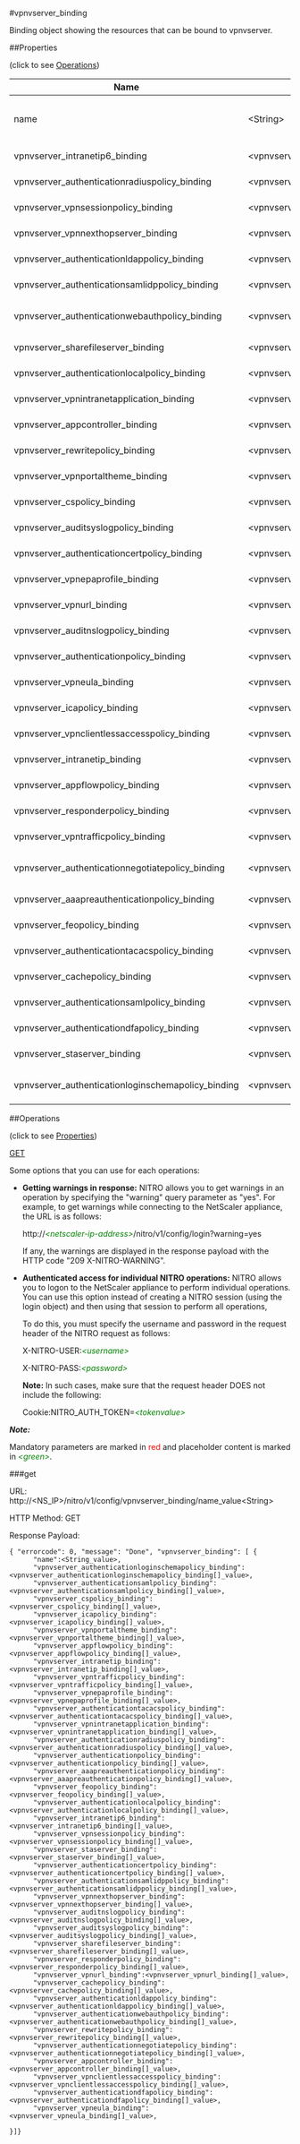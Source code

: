 #vpnvserver_binding

Binding object showing the resources that can be bound to vpnvserver.


##Properties 
<span>(click to see [Operations](#operations))</span>


<table><thead><tr><th>Name</th><th> Data Type</th><th> Permissions</th><th>Description</th></tr></thead><tbody><tr><td>name</td><td>&lt;String></td><td>Read-write</td><td>Name of the NetScaler Gateway virtual server for which to show detailed information.&lt;br>Minimum length = 1</td><tr><tr><td>vpnvserver_intranetip6_binding</td><td>&lt;vpnvserver_intranetip6_binding[]></td><td>Read-only</td><td>intranetip6 that can be bound to vpnvserver.</td><tr><tr><td>vpnvserver_authenticationradiuspolicy_binding</td><td>&lt;vpnvserver_authenticationradiuspolicy_binding[]></td><td>Read-only</td><td>authenticationradiuspolicy that can be bound to vpnvserver.</td><tr><tr><td>vpnvserver_vpnsessionpolicy_binding</td><td>&lt;vpnvserver_vpnsessionpolicy_binding[]></td><td>Read-only</td><td>vpnsessionpolicy that can be bound to vpnvserver.</td><tr><tr><td>vpnvserver_vpnnexthopserver_binding</td><td>&lt;vpnvserver_vpnnexthopserver_binding[]></td><td>Read-only</td><td>vpnnexthopserver that can be bound to vpnvserver.</td><tr><tr><td>vpnvserver_authenticationldappolicy_binding</td><td>&lt;vpnvserver_authenticationldappolicy_binding[]></td><td>Read-only</td><td>authenticationldappolicy that can be bound to vpnvserver.</td><tr><tr><td>vpnvserver_authenticationsamlidppolicy_binding</td><td>&lt;vpnvserver_authenticationsamlidppolicy_binding[]></td><td>Read-only</td><td>authenticationsamlidppolicy that can be bound to vpnvserver.</td><tr><tr><td>vpnvserver_authenticationwebauthpolicy_binding</td><td>&lt;vpnvserver_authenticationwebauthpolicy_binding[]></td><td>Read-only</td><td>authenticationwebauthpolicy that can be bound to vpnvserver.</td><tr><tr><td>vpnvserver_sharefileserver_binding</td><td>&lt;vpnvserver_sharefileserver_binding[]></td><td>Read-only</td><td>sharefileserver that can be bound to vpnvserver.</td><tr><tr><td>vpnvserver_authenticationlocalpolicy_binding</td><td>&lt;vpnvserver_authenticationlocalpolicy_binding[]></td><td>Read-only</td><td>authenticationlocalpolicy that can be bound to vpnvserver.</td><tr><tr><td>vpnvserver_vpnintranetapplication_binding</td><td>&lt;vpnvserver_vpnintranetapplication_binding[]></td><td>Read-only</td><td>vpnintranetapplication that can be bound to vpnvserver.</td><tr><tr><td>vpnvserver_appcontroller_binding</td><td>&lt;vpnvserver_appcontroller_binding[]></td><td>Read-only</td><td>appcontroller that can be bound to vpnvserver.</td><tr><tr><td>vpnvserver_rewritepolicy_binding</td><td>&lt;vpnvserver_rewritepolicy_binding[]></td><td>Read-only</td><td>rewritepolicy that can be bound to vpnvserver.</td><tr><tr><td>vpnvserver_vpnportaltheme_binding</td><td>&lt;vpnvserver_vpnportaltheme_binding[]></td><td>Read-only</td><td>vpnportaltheme that can be bound to vpnvserver.</td><tr><tr><td>vpnvserver_cspolicy_binding</td><td>&lt;vpnvserver_cspolicy_binding[]></td><td>Read-only</td><td>cspolicy that can be bound to vpnvserver.</td><tr><tr><td>vpnvserver_auditsyslogpolicy_binding</td><td>&lt;vpnvserver_auditsyslogpolicy_binding[]></td><td>Read-only</td><td>auditsyslogpolicy that can be bound to vpnvserver.</td><tr><tr><td>vpnvserver_authenticationcertpolicy_binding</td><td>&lt;vpnvserver_authenticationcertpolicy_binding[]></td><td>Read-only</td><td>authenticationcertpolicy that can be bound to vpnvserver.</td><tr><tr><td>vpnvserver_vpnepaprofile_binding</td><td>&lt;vpnvserver_vpnepaprofile_binding[]></td><td>Read-only</td><td>vpnepaprofile that can be bound to vpnvserver.</td><tr><tr><td>vpnvserver_vpnurl_binding</td><td>&lt;vpnvserver_vpnurl_binding[]></td><td>Read-only</td><td>vpnurl that can be bound to vpnvserver.</td><tr><tr><td>vpnvserver_auditnslogpolicy_binding</td><td>&lt;vpnvserver_auditnslogpolicy_binding[]></td><td>Read-only</td><td>auditnslogpolicy that can be bound to vpnvserver.</td><tr><tr><td>vpnvserver_authenticationpolicy_binding</td><td>&lt;vpnvserver_authenticationpolicy_binding[]></td><td>Read-only</td><td>authenticationpolicy that can be bound to vpnvserver.</td><tr><tr><td>vpnvserver_vpneula_binding</td><td>&lt;vpnvserver_vpneula_binding[]></td><td>Read-only</td><td>vpneula that can be bound to vpnvserver.</td><tr><tr><td>vpnvserver_icapolicy_binding</td><td>&lt;vpnvserver_icapolicy_binding[]></td><td>Read-only</td><td>icapolicy that can be bound to vpnvserver.</td><tr><tr><td>vpnvserver_vpnclientlessaccesspolicy_binding</td><td>&lt;vpnvserver_vpnclientlessaccesspolicy_binding[]></td><td>Read-only</td><td>vpnclientlessaccesspolicy that can be bound to vpnvserver.</td><tr><tr><td>vpnvserver_intranetip_binding</td><td>&lt;vpnvserver_intranetip_binding[]></td><td>Read-only</td><td>intranetip that can be bound to vpnvserver.</td><tr><tr><td>vpnvserver_appflowpolicy_binding</td><td>&lt;vpnvserver_appflowpolicy_binding[]></td><td>Read-only</td><td>appflowpolicy that can be bound to vpnvserver.</td><tr><tr><td>vpnvserver_responderpolicy_binding</td><td>&lt;vpnvserver_responderpolicy_binding[]></td><td>Read-only</td><td>responderpolicy that can be bound to vpnvserver.</td><tr><tr><td>vpnvserver_vpntrafficpolicy_binding</td><td>&lt;vpnvserver_vpntrafficpolicy_binding[]></td><td>Read-only</td><td>vpntrafficpolicy that can be bound to vpnvserver.</td><tr><tr><td>vpnvserver_authenticationnegotiatepolicy_binding</td><td>&lt;vpnvserver_authenticationnegotiatepolicy_binding[]></td><td>Read-only</td><td>authenticationnegotiatepolicy that can be bound to vpnvserver.</td><tr><tr><td>vpnvserver_aaapreauthenticationpolicy_binding</td><td>&lt;vpnvserver_aaapreauthenticationpolicy_binding[]></td><td>Read-only</td><td>aaapreauthenticationpolicy that can be bound to vpnvserver.</td><tr><tr><td>vpnvserver_feopolicy_binding</td><td>&lt;vpnvserver_feopolicy_binding[]></td><td>Read-only</td><td>feopolicy that can be bound to vpnvserver.</td><tr><tr><td>vpnvserver_authenticationtacacspolicy_binding</td><td>&lt;vpnvserver_authenticationtacacspolicy_binding[]></td><td>Read-only</td><td>authenticationtacacspolicy that can be bound to vpnvserver.</td><tr><tr><td>vpnvserver_cachepolicy_binding</td><td>&lt;vpnvserver_cachepolicy_binding[]></td><td>Read-only</td><td>cachepolicy that can be bound to vpnvserver.</td><tr><tr><td>vpnvserver_authenticationsamlpolicy_binding</td><td>&lt;vpnvserver_authenticationsamlpolicy_binding[]></td><td>Read-only</td><td>authenticationsamlpolicy that can be bound to vpnvserver.</td><tr><tr><td>vpnvserver_authenticationdfapolicy_binding</td><td>&lt;vpnvserver_authenticationdfapolicy_binding[]></td><td>Read-only</td><td>authenticationdfapolicy that can be bound to vpnvserver.</td><tr><tr><td>vpnvserver_staserver_binding</td><td>&lt;vpnvserver_staserver_binding[]></td><td>Read-only</td><td>staserver that can be bound to vpnvserver.</td><tr><tr><td>vpnvserver_authenticationloginschemapolicy_binding</td><td>&lt;vpnvserver_authenticationloginschemapolicy_binding[]></td><td>Read-only</td><td>authenticationloginschemapolicy that can be bound to vpnvserver.</td><tr></tbody></table>
##Operations 
<span>(click to see [Properties](#properties))</span>


[GET](#get)


Some options that you can use for each operations:
<ul><li><p><b>Getting warnings in response:</b> NITRO allows you to get warnings in an operation by specifying the "warning" query parameter as "yes". For example, to get warnings while connecting to the NetScaler appliance, the URL is as follows:</p><p>http://<span style="color:green;font-style:italic;">&lt;netscaler-ip-address&gt;</span>/nitro/v1/config/login?warning=yes</p><p>If any, the warnings are displayed in the response payload with the HTTP code "209 X-NITRO-WARNING".</p></li><li><p><b>Authenticated access for individual NITRO operations:</b> NITRO allows you to logon to the NetScaler appliance to perform individual operations. You can use this option instead of creating a NITRO session (using the login object) and then using that session to perform all operations,</p><p>To do this, you must specify the username and password in the request header of the NITRO request as follows:</p><p>X-NITRO-USER:<span style="color:green;font-style:italic;">&lt;username&gt;</span></p><p>X-NITRO-PASS:<span style="color:green;font-style:italic;">&lt;password&gt;</span></p><p><b>Note:</b> In such cases, make sure that the request header DOES not include the following:</p><p>Cookie:NITRO_AUTH_TOKEN=<span style="color:green;font-style:italic;">&lt;tokenvalue&gt;</span></p></li></ul>



***Note:*** 
Mandatory parameters are marked in <span style="color:#FF0000;">red</span> and placeholder content is marked in <span style="color:green;font-style:italic">&lt;green&gt;</span>.

###get



URL: http://&lt;NS_IP&gt;/nitro/v1/config/vpnvserver_binding/name_value&lt;String&gt;
HTTP Method: GET
Response Payload: ```{ "errorcode": 0, "message": "Done", "vpnvserver_binding": [ {      "name":<String_value>,      "vpnvserver_authenticationloginschemapolicy_binding":<vpnvserver_authenticationloginschemapolicy_binding[]_value>,      "vpnvserver_authenticationsamlpolicy_binding":<vpnvserver_authenticationsamlpolicy_binding[]_value>,      "vpnvserver_cspolicy_binding":<vpnvserver_cspolicy_binding[]_value>,      "vpnvserver_icapolicy_binding":<vpnvserver_icapolicy_binding[]_value>,      "vpnvserver_vpnportaltheme_binding":<vpnvserver_vpnportaltheme_binding[]_value>,      "vpnvserver_appflowpolicy_binding":<vpnvserver_appflowpolicy_binding[]_value>,      "vpnvserver_intranetip_binding":<vpnvserver_intranetip_binding[]_value>,      "vpnvserver_vpntrafficpolicy_binding":<vpnvserver_vpntrafficpolicy_binding[]_value>,      "vpnvserver_vpnepaprofile_binding":<vpnvserver_vpnepaprofile_binding[]_value>,      "vpnvserver_authenticationtacacspolicy_binding":<vpnvserver_authenticationtacacspolicy_binding[]_value>,      "vpnvserver_vpnintranetapplication_binding":<vpnvserver_vpnintranetapplication_binding[]_value>,      "vpnvserver_authenticationradiuspolicy_binding":<vpnvserver_authenticationradiuspolicy_binding[]_value>,      "vpnvserver_authenticationpolicy_binding":<vpnvserver_authenticationpolicy_binding[]_value>,      "vpnvserver_aaapreauthenticationpolicy_binding":<vpnvserver_aaapreauthenticationpolicy_binding[]_value>,      "vpnvserver_feopolicy_binding":<vpnvserver_feopolicy_binding[]_value>,      "vpnvserver_authenticationlocalpolicy_binding":<vpnvserver_authenticationlocalpolicy_binding[]_value>,      "vpnvserver_intranetip6_binding":<vpnvserver_intranetip6_binding[]_value>,      "vpnvserver_vpnsessionpolicy_binding":<vpnvserver_vpnsessionpolicy_binding[]_value>,      "vpnvserver_staserver_binding":<vpnvserver_staserver_binding[]_value>,      "vpnvserver_authenticationcertpolicy_binding":<vpnvserver_authenticationcertpolicy_binding[]_value>,      "vpnvserver_authenticationsamlidppolicy_binding":<vpnvserver_authenticationsamlidppolicy_binding[]_value>,      "vpnvserver_vpnnexthopserver_binding":<vpnvserver_vpnnexthopserver_binding[]_value>,      "vpnvserver_auditnslogpolicy_binding":<vpnvserver_auditnslogpolicy_binding[]_value>,      "vpnvserver_auditsyslogpolicy_binding":<vpnvserver_auditsyslogpolicy_binding[]_value>,      "vpnvserver_sharefileserver_binding":<vpnvserver_sharefileserver_binding[]_value>,      "vpnvserver_responderpolicy_binding":<vpnvserver_responderpolicy_binding[]_value>,      "vpnvserver_vpnurl_binding":<vpnvserver_vpnurl_binding[]_value>,      "vpnvserver_cachepolicy_binding":<vpnvserver_cachepolicy_binding[]_value>,      "vpnvserver_authenticationldappolicy_binding":<vpnvserver_authenticationldappolicy_binding[]_value>,      "vpnvserver_authenticationwebauthpolicy_binding":<vpnvserver_authenticationwebauthpolicy_binding[]_value>,      "vpnvserver_rewritepolicy_binding":<vpnvserver_rewritepolicy_binding[]_value>,      "vpnvserver_authenticationnegotiatepolicy_binding":<vpnvserver_authenticationnegotiatepolicy_binding[]_value>,      "vpnvserver_appcontroller_binding":<vpnvserver_appcontroller_binding[]_value>,      "vpnvserver_vpnclientlessaccesspolicy_binding":<vpnvserver_vpnclientlessaccesspolicy_binding[]_value>,      "vpnvserver_authenticationdfapolicy_binding":<vpnvserver_authenticationdfapolicy_binding[]_value>,      "vpnvserver_vpneula_binding":<vpnvserver_vpneula_binding[]_value>,}]}```



